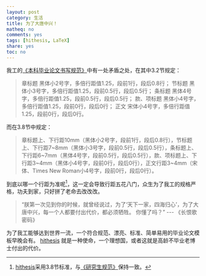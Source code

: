 ```yaml
---
layout: post
category: 生活
title: 为了大唐中兴！
matheq: no
comments: yes
tags: [hithesis, LaTeX]
share: yes
toc: no
---
```

我工的[《本科毕业论文书写规范》](http://jwc.hit.edu.cn/2566/list.htm)中有一处矛盾之处，在其中3.2节规定：

> 章标题        黑体小2号字，多倍行距值1.25，段前1行，段后0.8行；
> 节标题        黑体小3号字，多倍行距值1.25，段前0.5行，段后0.5行；
> 条标题        黑体4号字，多倍行距值1.25，段前0.5行，段后0.5行；
> 款、项标题    黑体小4号字，多倍行距值1.25，段前0行，段后0行；
> 正文          宋体小4号字，多倍行距值1.25，段前0行，段后0行。

而在3.8节中规定：

> 章标题上、下行距10mm（黑体小2号字，段前1行，段后0.8行），节标题上、下行距7~8mm（黑体小3号字，段前0.5行，段后0.5行），条标题上、下行距6~7mm（黑体4号字，段前0.5行，段后0.5行），款、项标题上、下行距3~4mm（黑体小4号字，段前0行，段后0行），正文行距3~4mm（宋体、Times
> New Roman小4号字，段前0行，段后0行）。

到底以哪一个行距为准呢[^lineheight]，这一定会导致行距五花八门，众生为了我工的规格严格，功夫到家，只好拼了老命去改改改。

> “朕第一次见到你的时候，就曾经说过，为了‘天下一家，四海归心’，为了大唐中兴，每一个人都要付出代价，都必须牺牲。
> 你懂了吗？”  --- 《长恨歌密码》

为了我工能够达到世界一流，一个符合规范、漂亮、标准、简单易用的毕业论文模板早晚会有。
[hithesis][hithesis] 就是一种使命，一个理想国，或者这就是高龄不毕业老博士付出的代价。



[^lineheight]: [hithesis](https://github.com/dustincys/hithesis)采用3.8节标准，与[《研究生规范》](http://hitgs.hit.edu.cn/aa/fd/c3425a109309/page.htm)保持一致。

[hithesis]: https://github.com/dustincys/hithesis
[plutothesis]: https://github.com/dustincys/plutothesis

